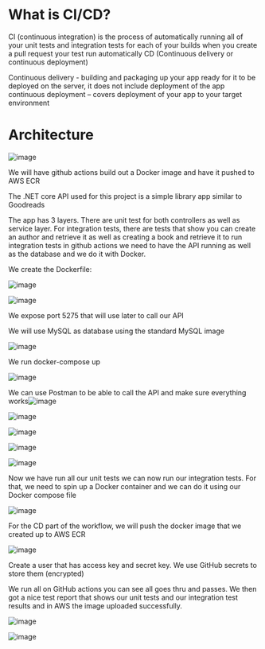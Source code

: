 # What is CI/CD?

CI (continuous integration) is the process of automatically running all of your unit tests and integration tests for each of your builds when you create a pull request your test run automatically 
CD (Continuous delivery or continuous deployment)

Continuous delivery - building and packaging up your app ready for it to be deployed on the server, it does not include deployment of the app
continuous deployment – covers deployment of your app to your target environment 

# Architecture

![image](https://github.com/user-attachments/assets/6b9e6130-d561-4071-85e2-cacb7bf7b311)


We will have github actions build out a Docker image and have it pushed to AWS ECR 

The .NET core API used for this project is a simple library app similar to Goodreads

The app has 3 layers. There are unit test for both controllers as well as service layer. For integration tests, there are tests that show you can create an author and retrieve it as well as creating a book and retrieve it to run integration tests in github actions we need to have the API running as well as the database and we do it with Docker.

We create the Dockerfile:

![image](https://github.com/user-attachments/assets/7d547844-f988-427c-b277-cc3557d069e4)


![image](https://github.com/user-attachments/assets/f19f5678-58a5-48e2-aa72-695a3040697b)


We expose port 5275 that will use later to call our API

We will use MySQL as database using the standard MySQL image

![image](https://github.com/user-attachments/assets/612d9c81-916a-4ae7-8ee2-3603c4ef932b)

We run docker-compose up

![image](https://github.com/user-attachments/assets/0fa4b9cf-610f-4f30-9a8f-d437c47701cb)

We can use Postman to be able to call the API and make sure everything works![image](https://github.com/user-attachments/assets/014c5705-1c4d-480b-a8f6-25dd01031196)

![image](https://github.com/user-attachments/assets/110c2baa-bc01-4a54-b7d8-6c30597e1dcf)

![image](https://github.com/user-attachments/assets/21931bbd-8edb-4e30-b9ba-53e1f67c42b2)

![image](https://github.com/user-attachments/assets/fda4d2a5-94c9-4cb0-a0e8-3b293d84b252)


![image](https://github.com/user-attachments/assets/7574eabb-9152-496e-934a-8ba688f79ab7)

Now we have run all our unit tests we can now run our integration tests. For that, we need to spin up a Docker container and we can do it using our Docker compose file

![image](https://github.com/user-attachments/assets/4b89a0a6-5975-4b8e-b8bf-263d9fdbc4a9)

For the CD part of the workflow, we will push the docker image that we created up to AWS ECR

![image](https://github.com/user-attachments/assets/718d56c1-2f0c-44b1-a661-9efad5ceaf84)



Create a user that has access key and secret key. We use GitHub secrets to store them (encrypted)

We run all on GitHub actions you can see all goes thru and passes. We then got a nice test report that shows our unit tests and our integration test results and in AWS  the image uploaded successfully.

![image](https://github.com/user-attachments/assets/1dbb8c1f-d3cb-4dbb-8e15-524a90161fc0)

![image](https://github.com/user-attachments/assets/c5b9fc41-e993-4b04-bc06-1c1c6caffead)
